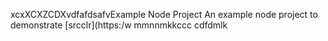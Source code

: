 xcxXCXZCDXvdfafdsafvExample Node Project
An example node project to demonstrate [srcclr](https:/w
mmnnmkkccc
   cdfdmlk
